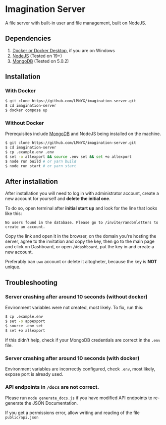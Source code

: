 # Imagination Server

A file server with built-in user and file management, built on NodeJS.

## Dependencies

1. [Docker or Docker Desktop](https://docs.docker.com/engine/install/), if you are on Windows
2. [NodeJS](https://nodejs.org/en) (Tested on 19+)
3. [MongoDB](https://www.mongodb.com/) (Tested on 5.0.2)

## Installation

### With Docker

```bash
$ git clone https://github.com/LMNYX/imagination-server.git
$ cd imagination-server
$ docker compose up
```

### Without Docker

Prerequisites include [MongoDB](https://www.mongodb.com/) and NodeJS being installed on the machine.

```bash
$ git clone https://github.com/LMNYX/imagination-server.git
$ cd imagination-server
$ cp .example.env .env
$ set -o allexport && source .env set && set +o allexport
$ node run build # or yarn build
$ node run start # or yarn start
```

## After installation

After installation you will need to log in with administrator account, create a new account for yourself and **delete the initial one**.

To do so, open terminal after **initial start up** and look for the line that looks like this:

```No users found in the database. Please go to /invite/randomletters to create an account.```

Copy the link and open it in the browser, on the domain you're hosting the server, agree to the invitation and copy the key, then go to the main page and click on Dashboard, or open `/#dashboard`, put the key in and create a new account.

Preferably ban `uwu` account or delete it altogheter, because the key is **NOT** unique.

## Troubleshooting

### Server crashing after around 10 seconds (without docker)

Environment variables were not created, most likely. To fix, run this:

```bash
$ cp .example.env
$ set -o appexport
$ source .env set
$ set +o allexport
```

If this didn't help, check if your MongoDB credentials are correct in the `.env` file.

### Server crashing after around 10 seconds (with docker)

Environment variables are incorrectly configured, check `.env`, most likely, expose port is already used.

### API endpoints in `/docs` are not correct.

Please run `node generate_docs.js` if you have modified API endpoints to re-generate the JSON Documentation.

If you get a permissions error, allow writing and reading of the file `public/api.json`

